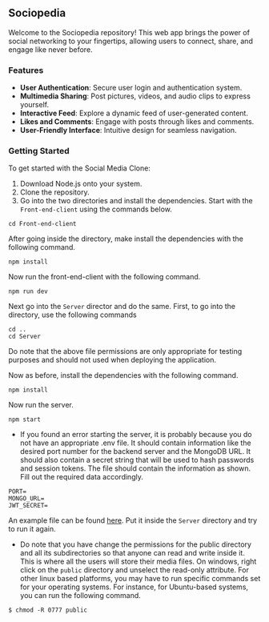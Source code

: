 ## Sociopedia
Welcome to the Sociopedia repository! This web app brings the power of social networking to your fingertips, allowing users to connect, share, and engage like never before.

### Features
* __User Authentication__: Secure user login and authentication system.
* __Multimedia Sharing__: Post pictures, videos, and audio clips to express yourself.
* __Interactive Feed__: Explore a dynamic feed of user-generated content.
* __Likes and Comments__: Engage with posts through likes and comments.
* __User-Friendly Interface__: Intuitive  design for seamless navigation.

### Getting Started
To get started with the Social Media Clone:
1. Download Node.js onto your system.
2. Clone the repository.
3. Go into the two directories and install the dependencies. Start with the `Front-end-client` using the commands below.
```
cd Front-end-client
```
After going inside the directory, make install the dependencies with the following command.
```
npm install
```
Now run the front-end-client with the following command.
```
npm run dev
```
Next go into the `Server` director and do the same. First, to go into the directory, use the following commands
```
cd ..
cd Server
```
Do note that the above file permissions are only appropriate for testing purposes and should not used when deploying the application.

Now as before, install the dependencies with the following command.
```
npm install
```
Now run the server.
```
npm start
```

* If you found an error starting the server, it is probably because you do not have an appropriate .env file. It should contain information like the desired port number for the backend server and the MongoDB URL. It should also contain a secret string that will be used to hash passwords and session tokens. The file should contain the information as shown. Fill out the required data accordingly.
```
PORT=
MONGO_URL=
JWT_SECRET=
```
 An example file can be found [here](https://drive.google.com/file/d/1HgJ-6eKP3c--oKXvi6kXYWRFN9v7MShL/view?usp=sharing). Put it inside the `Server` directory and try to run it again. 
* Do note that you have change the permissions for the public directory and all its subdirectories so that anyone can read and write inside it. This is where all the users will store their media files. On windows, right click on the `public` directory and unselect the read-only attribute. For other linux based platforms, you may have to run specific commands set for your operating systems. For instance, for Ubuntu-based systems, you can run the following command. 
```
$ chmod -R 0777 public
``` 



